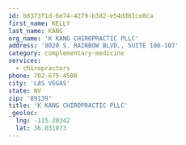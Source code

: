 ```yaml
---
id: b8373f1d-6e74-4279-b3d2-e54dd81ce8ca
first_name: KELLY
last_name: KANG
org_name: 'K KANG CHIROPRACTIC PLLC'
address: '8020 S. RAINBOW BLVD., SUITE 100-107'
category: complementary-medicine
services:
  - chiropractors
phone: 702-675-4500
city: 'LAS VEGAS'
state: NV
zip: '89139'
title: 'K KANG CHIROPRACTIC PLLC'
_geoloc:
  lng: -115.20342
  lat: 36.031873
---
```

